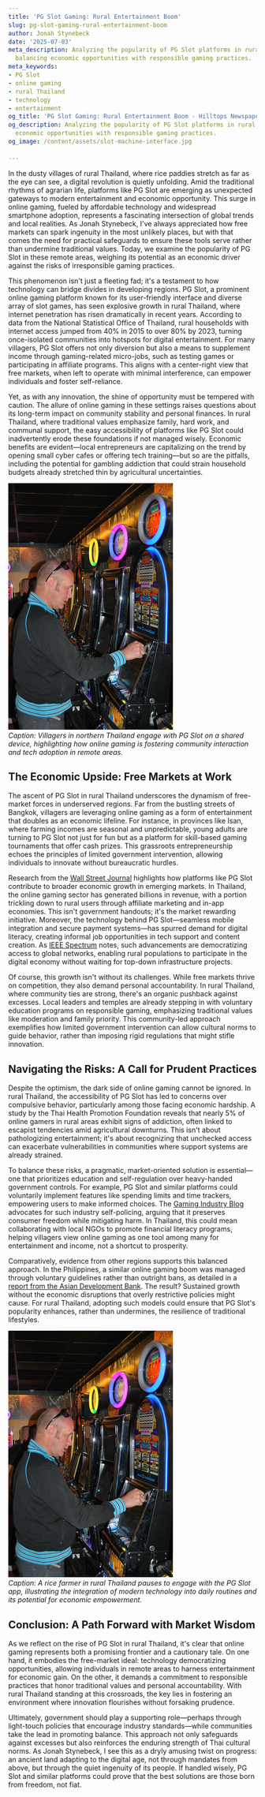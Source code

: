 ```yaml
---
title: 'PG Slot Gaming: Rural Entertainment Boom'
slug: pg-slot-gaming-rural-entertainment-boom
author: Jonah Stynebeck
date: '2025-07-03'
meta_description: Analyzing the popularity of PG Slot platforms in rural Thailand,
  balancing economic opportunities with responsible gaming practices.
meta_keywords:
- PG Slot
- online gaming
- rural Thailand
- technology
- entertainment
og_title: 'PG Slot Gaming: Rural Entertainment Boom - Hilltops Newspaper'
og_description: Analyzing the popularity of PG Slot platforms in rural Thailand, balancing
  economic opportunities with responsible gaming practices.
og_image: /content/assets/slot-machine-interface.jpg

---
```

<!--# The Rise of PG Slot in Rural Thailand: Balancing Innovation and Prudence -->
In the dusty villages of rural Thailand, where rice paddies stretch as far as the eye can see, a digital revolution is quietly unfolding. Amid the traditional rhythms of agrarian life, platforms like PG Slot are emerging as unexpected gateways to modern entertainment and economic opportunity. This surge in online gaming, fueled by affordable technology and widespread smartphone adoption, represents a fascinating intersection of global trends and local realities. As Jonah Stynebeck, I've always appreciated how free markets can spark ingenuity in the most unlikely places, but with that comes the need for practical safeguards to ensure these tools serve rather than undermine traditional values. Today, we examine the popularity of PG Slot in these remote areas, weighing its potential as an economic driver against the risks of irresponsible gaming practices.

This phenomenon isn't just a fleeting fad; it's a testament to how technology can bridge divides in developing regions. PG Slot, a prominent online gaming platform known for its user-friendly interface and diverse array of slot games, has seen explosive growth in rural Thailand, where internet penetration has risen dramatically in recent years. According to data from the National Statistical Office of Thailand, rural households with internet access jumped from 40% in 2015 to over 80% by 2023, turning once-isolated communities into hotspots for digital entertainment. For many villagers, PG Slot offers not only diversion but also a means to supplement income through gaming-related micro-jobs, such as testing games or participating in affiliate programs. This aligns with a center-right view that free markets, when left to operate with minimal interference, can empower individuals and foster self-reliance.

Yet, as with any innovation, the shine of opportunity must be tempered with caution. The allure of online gaming in these settings raises questions about its long-term impact on community stability and personal finances. In rural Thailand, where traditional values emphasize family, hard work, and communal support, the easy accessibility of platforms like PG Slot could inadvertently erode these foundations if not managed wisely. Economic benefits are evident—local entrepreneurs are capitalizing on the trend by opening small cyber cafes or offering tech training—but so are the pitfalls, including the potential for gambling addiction that could strain household budgets already stretched thin by agricultural uncertainties.

![A group of Thai villagers gathered around a smartphone playing PG Slot games](/content/assets/rural-thailand-gaming-session.jpg)  
*Caption: Villagers in northern Thailand engage with PG Slot on a shared device, highlighting how online gaming is fostering community interaction and tech adoption in remote areas.*

## The Economic Upside: Free Markets at Work

The ascent of PG Slot in rural Thailand underscores the dynamism of free-market forces in underserved regions. Far from the bustling streets of Bangkok, villagers are leveraging online gaming as a form of entertainment that doubles as an economic lifeline. For instance, in provinces like Isan, where farming incomes are seasonal and unpredictable, young adults are turning to PG Slot not just for fun but as a platform for skill-based gaming tournaments that offer cash prizes. This grassroots entrepreneurship echoes the principles of limited government intervention, allowing individuals to innovate without bureaucratic hurdles.

Research from the [Wall Street Journal](https://www.wsj.com/articles/online-gaming-economic-impact-in-asia) highlights how platforms like PG Slot contribute to broader economic growth in emerging markets. In Thailand, the online gaming sector has generated billions in revenue, with a portion trickling down to rural users through affiliate marketing and in-app economies. This isn't government handouts; it's the market rewarding initiative. Moreover, the technology behind PG Slot—seamless mobile integration and secure payment systems—has spurred demand for digital literacy, creating informal job opportunities in tech support and content creation. As [IEEE Spectrum](https://spectrum.ieee.org/technology-in-rural-thailand) notes, such advancements are democratizing access to global networks, enabling rural populations to participate in the digital economy without waiting for top-down infrastructure projects.

Of course, this growth isn't without its challenges. While free markets thrive on competition, they also demand personal accountability. In rural Thailand, where community ties are strong, there's an organic pushback against excesses. Local leaders and temples are already stepping in with voluntary education programs on responsible gaming, emphasizing traditional values like moderation and family priority. This community-led approach exemplifies how limited government intervention can allow cultural norms to guide behavior, rather than imposing rigid regulations that might stifle innovation.

## Navigating the Risks: A Call for Prudent Practices

Despite the optimism, the dark side of online gaming cannot be ignored. In rural Thailand, the accessibility of PG Slot has led to concerns over compulsive behavior, particularly among those facing economic hardship. A study by the Thai Health Promotion Foundation reveals that nearly 5% of online gamers in rural areas exhibit signs of addiction, often linked to escapist tendencies amid agricultural downturns. This isn't about pathologizing entertainment; it's about recognizing that unchecked access can exacerbate vulnerabilities in communities where support systems are already strained.

To balance these risks, a pragmatic, market-oriented solution is essential—one that prioritizes education and self-regulation over heavy-handed government controls. For example, PG Slot and similar platforms could voluntarily implement features like spending limits and time trackers, empowering users to make informed choices. The [Gaming Industry Blog](https://www.gamingindustry.com/responsible-gaming-in-emerging-markets) advocates for such industry self-policing, arguing that it preserves consumer freedom while mitigating harm. In Thailand, this could mean collaborating with local NGOs to promote financial literacy programs, helping villagers view online gaming as one tool among many for entertainment and income, not a shortcut to prosperity.

Comparatively, evidence from other regions supports this balanced approach. In the Philippines, a similar online gaming boom was managed through voluntary guidelines rather than outright bans, as detailed in a [report from the Asian Development Bank](https://www.adb.org/publications/online-gaming-economic-opportunities-asia). The result? Sustained growth without the economic disruptions that overly restrictive policies might cause. For rural Thailand, adopting such models could ensure that PG Slot's popularity enhances, rather than undermines, the resilience of traditional lifestyles.

![A Thai farmer checking his smartphone for PG Slot updates during a break](/content/assets/farmer-with-pg-slot-app.jpg)  
*Caption: A rice farmer in rural Thailand pauses to engage with the PG Slot app, illustrating the integration of modern technology into daily routines and its potential for economic empowerment.*

## Conclusion: A Path Forward with Market Wisdom

As we reflect on the rise of PG Slot in rural Thailand, it's clear that online gaming represents both a promising frontier and a cautionary tale. On one hand, it embodies the free-market ideal: technology democratizing opportunities, allowing individuals in remote areas to harness entertainment for economic gain. On the other, it demands a commitment to responsible practices that honor traditional values and personal accountability. With rural Thailand standing at this crossroads, the key lies in fostering an environment where innovation flourishes without forsaking prudence.

Ultimately, government should play a supporting role—perhaps through light-touch policies that encourage industry standards—while communities take the lead in promoting balance. This approach not only safeguards against excesses but also reinforces the enduring strength of Thai cultural norms. As Jonah Stynebeck, I see this as a dryly amusing twist on progress: an ancient land adapting to the digital age, not through mandates from above, but through the quiet ingenuity of its people. If handled wisely, PG Slot and similar platforms could prove that the best solutions are those born from freedom, not fiat.

